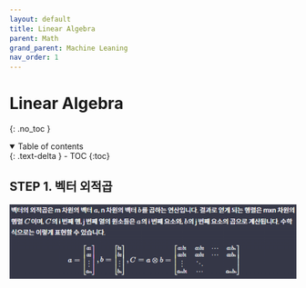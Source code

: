 ```yaml
---
layout: default
title: Linear Algebra
parent: Math
grand_parent: Machine Leaning
nav_order: 1
---
```


# Linear Algebra
{: .no_toc }
<details open markdown="block">
  <summary>
    Table of contents
  </summary>
  {: .text-delta }
- TOC
{:toc}
</details>

<!------------------------------------ STEP ------------------------------------>
## STEP 1. 벡터 외적곱

![image-20230425122402066](./../../../images/menu6-sub9-sub2-algebra/image-20230425122402066.png)